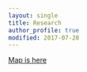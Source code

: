 ```yaml
---
layout: single
title: Research
author_profile: true
modified: 2017-07-20
---
```


[Map is here](/obesity_map.html/)
